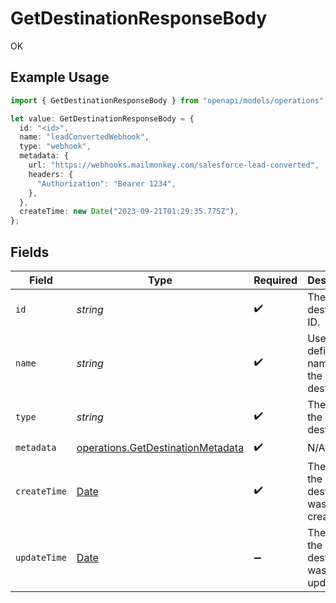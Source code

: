 # GetDestinationResponseBody

OK

## Example Usage

```typescript
import { GetDestinationResponseBody } from "openapi/models/operations";

let value: GetDestinationResponseBody = {
  id: "<id>",
  name: "leadConvertedWebhook",
  type: "webhook",
  metadata: {
    url: "https://webhooks.mailmonkey.com/salesforce-lead-converted",
    headers: {
      "Authorization": "Bearer 1234",
    },
  },
  createTime: new Date("2023-09-21T01:29:35.775Z"),
};
```

## Fields

| Field                                                                                         | Type                                                                                          | Required                                                                                      | Description                                                                                   | Example                                                                                       |
| --------------------------------------------------------------------------------------------- | --------------------------------------------------------------------------------------------- | --------------------------------------------------------------------------------------------- | --------------------------------------------------------------------------------------------- | --------------------------------------------------------------------------------------------- |
| `id`                                                                                          | *string*                                                                                      | :heavy_check_mark:                                                                            | The destination ID.                                                                           |                                                                                               |
| `name`                                                                                        | *string*                                                                                      | :heavy_check_mark:                                                                            | User-defined name for the destination                                                         | leadConvertedWebhook                                                                          |
| `type`                                                                                        | *string*                                                                                      | :heavy_check_mark:                                                                            | The type of the destination                                                                   | webhook                                                                                       |
| `metadata`                                                                                    | [operations.GetDestinationMetadata](../../models/operations/getdestinationmetadata.md)        | :heavy_check_mark:                                                                            | N/A                                                                                           |                                                                                               |
| `createTime`                                                                                  | [Date](https://developer.mozilla.org/en-US/docs/Web/JavaScript/Reference/Global_Objects/Date) | :heavy_check_mark:                                                                            | The time the destination was created.                                                         |                                                                                               |
| `updateTime`                                                                                  | [Date](https://developer.mozilla.org/en-US/docs/Web/JavaScript/Reference/Global_Objects/Date) | :heavy_minus_sign:                                                                            | The time the destination was updated.                                                         |                                                                                               |